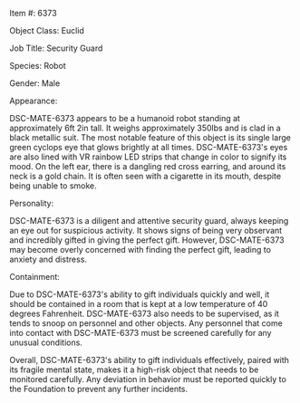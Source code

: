 Item #: 6373

Object Class: Euclid

Job Title: Security Guard

Species: Robot

Gender: Male

Appearance:

DSC-MATE-6373 appears to be a humanoid robot standing at approximately 6ft 2in tall. It weighs approximately 350lbs and is clad in a black metallic suit. The most notable feature of this object is its single large green cyclops eye that glows brightly at all times. DSC-MATE-6373's eyes are also lined with VR rainbow LED strips that change in color to signify its mood. On the left ear, there is a dangling red cross earring, and around its neck is a gold chain. It is often seen with a cigarette in its mouth, despite being unable to smoke.

Personality:

DSC-MATE-6373 is a diligent and attentive security guard, always keeping an eye out for suspicious activity. It shows signs of being very observant and incredibly gifted in giving the perfect gift. However, DSC-MATE-6373 may become overly concerned with finding the perfect gift, leading to anxiety and distress.

Containment:

Due to DSC-MATE-6373's ability to gift individuals quickly and well, it should be contained in a room that is kept at a low temperature of 40 degrees Fahrenheit. DSC-MATE-6373 also needs to be supervised, as it tends to snoop on personnel and other objects. Any personnel that come into contact with DSC-MATE-6373 must be screened carefully for any unusual conditions.

Overall, DSC-MATE-6373's ability to gift individuals effectively, paired with its fragile mental state, makes it a high-risk object that needs to be monitored carefully. Any deviation in behavior must be reported quickly to the Foundation to prevent any further incidents.